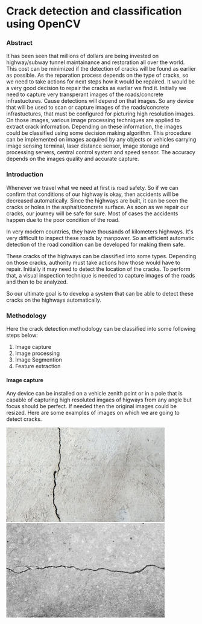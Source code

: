 # Crack detection and classification using OpenCV

### Abstract
It has been seen that millions of dollars are being invested on highway/subway tunnel maintainance and restoration all over the world. This cost can be minimized if the detection of cracks will be found as earlier as possible. As the reparation process depends on the type of cracks, so we need to take actions for next steps how it would be repaired. It would be a very good decision to repair the cracks as earliar we find it. Initially we need to capture very transperant images of the roads/concrete infrastuctures. Cause detections will depend on that images. So any device that will be used to scan or capture images of the roads/concrete infrastuctures, that must be configured for picturing high resolution images. On those images, various image processing techniques are applied to extract crack information. Depending on these information, the images could be classified using some decision making algorithm. This procedure can be implemented on images acquired by any objects or vehicles carrying image sensing terminal, laser distance sensor, image storage and processing servers, central control system and speed sensor. The accuracy depends on the images quality and accurate capture.

### Introduction
Whenever we travel what we need at first is road safety. So if we can confirm that conditions of our highway is okay, then accidents will be decreased automatically. Since the highways are built, it can be seen the cracks or holes in the asphalt/concrete surface. As soon as we repair our cracks, our journey will be safe for sure. Most of cases the accidents happen due to the poor condition of the road.

In very modern countries, they have thousands of kilometers highways. It's very difficult to inspect these roads by manpower. So an efficient automatic detection of the road condition can be developed for making them safe.

These cracks of the highways can be classified into some types. Depending on those cracks, authority must take actions how those would have to repair. Initially it may need to detect the location of the cracks. To perform that, a visual inspection technique is needed to capture images of the roads and then to be analyzed.

So our ultimate goal is to develop a system that can be able to detect these cracks on the highways automatically.

### Methodology
Here the crack detection methodology can be classified into some following steps below:
1. Image capture
2. Image processing
3. Image Segmention
4. Feature extraction

#### Image capture
Any device can be installed on a vehicle zenith point or in a pole that is capable of capturing high resoluted imgaes of higways from any angle but focus should be perfect. If needed then the original images could be resized. Here are some examples of images on which we are going to detect cracks.

<img src="Input-Set/Cracked_01.jpg" width="420" height="250"> <img src="Input-Set/Cracked_07.jpg" width="420" height="250">
